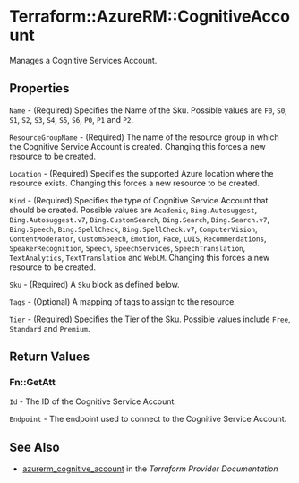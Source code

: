 # Terraform::AzureRM::CognitiveAccount

Manages a Cognitive Services Account.

## Properties

`Name` - (Required) Specifies the Name of the Sku. Possible values are `F0`, `S0`, `S1`, `S2`, `S3`, `S4`, `S5`, `S6`, `P0`, `P1` and `P2`.

`ResourceGroupName` - (Required) The name of the resource group in which the Cognitive Service Account is created. Changing this forces a new resource to be created.

`Location` - (Required) Specifies the supported Azure location where the resource exists. Changing this forces a new resource to be created.

`Kind` - (Required) Specifies the type of Cognitive Service Account that should be created. Possible values are `Academic`, `Bing.Autosuggest`, `Bing.Autosuggest.v7`, `Bing.CustomSearch`, `Bing.Search`, `Bing.Search.v7`, `Bing.Speech`, `Bing.SpellCheck`, `Bing.SpellCheck.v7`, `ComputerVision`, `ContentModerator`, `CustomSpeech`, `Emotion`, `Face`, `LUIS`, `Recommendations`, `SpeakerRecognition`, `Speech`, `SpeechServices`, `SpeechTranslation`, `TextAnalytics`, `TextTranslation` and `WebLM`. Changing this forces a new resource to be created.

`Sku` - (Required) A `Sku` block as defined below.

`Tags` - (Optional) A mapping of tags to assign to the resource.

`Tier` - (Required) Specifies the Tier of the Sku. Possible values include `Free`, `Standard` and `Premium`.


## Return Values

### Fn::GetAtt

`Id` - The ID of the Cognitive Service Account.

`Endpoint` - The endpoint used to connect to the Cognitive Service Account.

## See Also

* [azurerm_cognitive_account](https://www.terraform.io/docs/providers/azurerm/r/cognitive_account.html) in the _Terraform Provider Documentation_